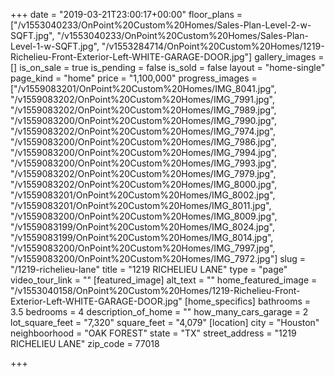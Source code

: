 +++
date = "2019-03-21T23:00:17+00:00"
floor_plans = ["/v1553040233/OnPoint%20Custom%20Homes/Sales-Plan-Level-2-w-SQFT.jpg", "/v1553040233/OnPoint%20Custom%20Homes/Sales-Plan-Level-1-w-SQFT.jpg", "/v1553284714/OnPoint%20Custom%20Homes/1219-Richelieu-Front-Exterior-Left-WHITE-GARAGE-DOOR.jpg"]
gallery_images = []
is_on_sale = true
is_pending = false
is_sold = false
layout = "home-single"
page_kind = "home"
price = "1,100,000"
progress_images = ["/v1559083201/OnPoint%20Custom%20Homes/IMG_8041.jpg", "/v1559083202/OnPoint%20Custom%20Homes/IMG_7991.jpg", "/v1559083202/OnPoint%20Custom%20Homes/IMG_7989.jpg", "/v1559083200/OnPoint%20Custom%20Homes/IMG_7990.jpg", "/v1559083202/OnPoint%20Custom%20Homes/IMG_7974.jpg", "/v1559083200/OnPoint%20Custom%20Homes/IMG_7986.jpg", "/v1559083200/OnPoint%20Custom%20Homes/IMG_7994.jpg", "/v1559083200/OnPoint%20Custom%20Homes/IMG_7993.jpg", "/v1559083202/OnPoint%20Custom%20Homes/IMG_7979.jpg", "/v1559083202/OnPoint%20Custom%20Homes/IMG_8000.jpg", "/v1559083201/OnPoint%20Custom%20Homes/IMG_8002.jpg", "/v1559083201/OnPoint%20Custom%20Homes/IMG_8011.jpg", "/v1559083200/OnPoint%20Custom%20Homes/IMG_8009.jpg", "/v1559083199/OnPoint%20Custom%20Homes/IMG_8024.jpg", "/v1559083199/OnPoint%20Custom%20Homes/IMG_8014.jpg", "/v1559083200/OnPoint%20Custom%20Homes/IMG_7997.jpg", "/v1559083200/OnPoint%20Custom%20Homes/IMG_7972.jpg"]
slug = "/1219-richelieu-lane"
title = "1219 RICHELIEU LANE"
type = "page"
video_tour_link = ""
[featured_image]
alt_text = ""
home_featured_image = "/v1553040158/OnPoint%20Custom%20Homes/1219-Richelieu-Front-Exterior-Left-WHITE-GARAGE-DOOR.jpg"
[home_specifics]
bathrooms = 3.5
bedrooms = 4
description_of_home = ""
how_many_cars_garage = 2
lot_square_feet = "7,320"
square_feet = "4,079"
[location]
city = "Houston"
neighboorhood = "OAK FOREST"
state = "TX"
street_address = "1219 RICHELIEU LANE"
zip_code = 77018

+++
